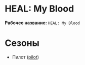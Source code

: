 # HEAL: My Blood
**Рабочее название:** `HEAL: My Blood`

# Сезоны

* Пилот ([pilot](pilot/README.md))